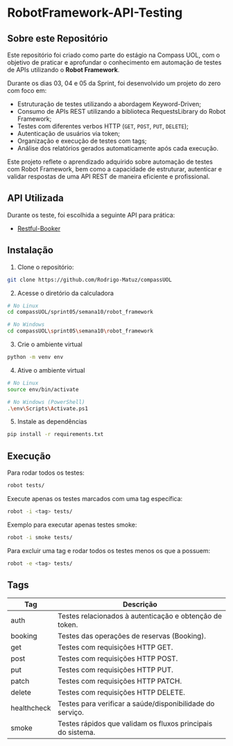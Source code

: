 # RobotFramework-API-Testing

## Sobre este Repositório

Este repositório foi criado como parte do estágio na Compass UOL, com o objetivo
de praticar e aprofundar o conhecimento em automação de testes de APIs
utilizando o **Robot Framework**.

Durante os dias 03, 04 e 05 da Sprint, foi desenvolvido um projeto
do zero com foco em:

- Estruturação de testes utilizando a abordagem Keyword-Driven;
- Consumo de APIs REST utilizando a biblioteca RequestsLibrary do Robot Framework;
- Testes com diferentes verbos HTTP (`GET`, `POST`, `PUT`, `DELETE`);
- Autenticação de usuários via token;
- Organização e execução de testes com tags;
- Análise dos relatórios gerados automaticamente após cada execução.

Este projeto reflete o aprendizado adquirido sobre automação de testes com
Robot Framework, bem como a capacidade de estruturar, autenticar e
validar respostas de uma API REST de maneira eficiente e profissional.

## API Utilizada

Durante os teste, foi escolhida a seguinte API para prática:

- [Restful-Booker](https://restful-booker.herokuapp.com/apidoc/index.html)

## Instalação

1. Clone o repositório:
```bash
git clone https://github.com/Rodrigo-Matuz/compassUOL
```

2. Acesse o diretório da calculadora
```bash
# No Linux
cd compassUOL/sprint05/semana10/robot_framework

# No Windows
cd compassUOL\sprint05\semana10\robot_framework
```

3. Crie o ambiente virtual
```bash
python -m venv env
```


4. Ative o ambiente virtual
```bash
# No Linux
source env/bin/activate

# No Windows (PowerShell)
.\env\Scripts\Activate.ps1
```

5. Instale as dependências
```bash
pip install -r requirements.txt
```

## Execução

Para rodar todos os testes:
```bash
robot tests/
```

Execute apenas os testes marcados com uma tag específica:
```bash
robot -i <tag> tests/
```

Exemplo para executar apenas testes smoke:
```bash
robot -i smoke tests/
```

Para excluir uma tag e rodar todos os testes menos os que a possuem:
```bash
robot -e <tag> tests/
```

## Tags

| Tag         | Descrição                                                   |
|-------------|-------------------------------------------------------------|
| auth        | Testes relacionados à autenticação e obtenção de token.     |
| booking     | Testes das operações de reservas (Booking).                 |
| get         | Testes com requisições HTTP GET.                            |
| post        | Testes com requisições HTTP POST.                           |
| put         | Testes com requisições HTTP PUT.                            |
| patch       | Testes com requisições HTTP PATCH.                          |
| delete      | Testes com requisições HTTP DELETE.                         |
| healthcheck | Testes para verificar a saúde/disponibilidade do serviço.   |
| smoke       | Testes rápidos que validam os fluxos principais do sistema. |
